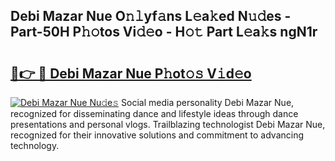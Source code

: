 ## Debi Mazar Nue O𝚗𝚕yf𝚊ns L𝚎a𝚔ed N𝚞𝚍es - Part-50H P𝚑𝚘tos Vi𝚍𝚎o - H𝚘𝚝 Part L𝚎a𝚔s ngN1r

# <h2><a href="http://kf2m2za.oniu.top/?m=Debi+Mazar+Nue">🔗👉 🔴 Debi Mazar Nue P𝚑ot𝚘𝚜 V𝚒d𝚎o</a></h2>

[![Debi Mazar Nue Nu𝚍e𝚜](https://i.imgur.com/0qMVB7G.gif)](http://kf2m2za.oniu.top/?m=Debi+Mazar+Nue)
Social media personality Debi Mazar Nue, recognized for disseminating dance and lifestyle ideas through dance presentations and personal vlogs. Trailblazing technologist Debi Mazar Nue, recognized for their innovative solutions and commitment to advancing technology.  
